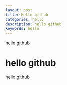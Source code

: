 ```yaml
---
layout: post
title: Hello github
categories: hello
description: hello github
keywords: hello
---
```


hello github

# hello github

hello github

